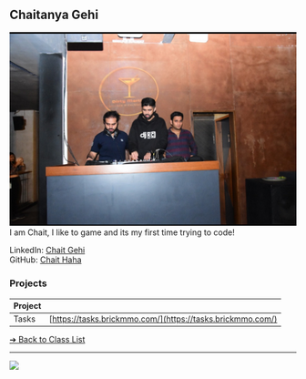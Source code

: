 <style>@import url("//readme.codeadam.ca/readme.css");</style>

## Chaitanya Gehi

![Chait Haha](../images/Chait.jpg)
I am Chait, I like to game and its my first time trying to code!

LinkedIn: [Chait Gehi](https://www.linkedin.com/in/chaitanya-gehi/)  
GitHub: [Chait Haha](https://github.com/chaithaha)  

### Projects

| Project | |
| - | - |
| Tasks | [https://tasks.brickmmo.com/](https://tasks.brickmmo.com/) |

[&#10132; Back to Class List](/)

---

<a href="https://brickmmo.com">
<img src="https://brickmmo.com/images/brickmmo-logo-horizontal.jpg" width="100">
</a>


